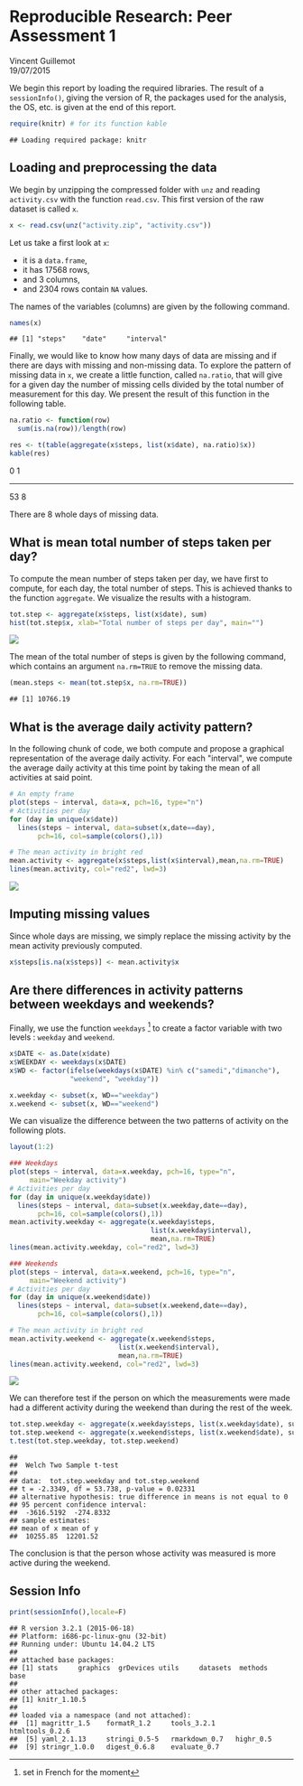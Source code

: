 # Reproducible Research: Peer Assessment 1
Vincent Guillemot  
19/07/2015  


We begin this report by loading the required libraries. The result of a `sessionInfo()`, giving the version of R, the packages used for the analysis, the OS, etc. is given at the end of this report.


```r
require(knitr) # for its function kable
```

```
## Loading required package: knitr
```

## Loading and preprocessing the data

We begin by unzipping the compressed folder with `unz` and reading `activity.csv` with the function `read.csv`. This first version of the raw dataset is called `x`.


```r
x <- read.csv(unz("activity.zip", "activity.csv")) 
```

Let us take a first look at `x`:

 * it is a `data.frame`,
 * it has 17568 rows,
 * and 3 columns,
 * and 2304 rows contain `NA` values.

The names of the variables (columns) are given by the following command.


```r
names(x)
```

```
## [1] "steps"    "date"     "interval"
```

Finally, we would like to know how many days of data are missing and if there are days with missing and non-missing data. To explore the pattern of missing data in `x`, we create a little function, called `na.ratio`, that will give for a given day the number of missing cells divided by the total number of measurement for this day. We present the result of this function in the following table.


```r
na.ratio <- function(row) 
  sum(is.na(row))/length(row)

res <- t(table(aggregate(x$steps, list(x$date), na.ratio)$x))
kable(res)
```



  0    1
---  ---
 53    8

There are 8 whole days of missing data.


## What is mean total number of steps taken per day?

To compute the mean number of steps taken per day, we have first to compute, for each day, the total number of steps. This is achieved thanks to the function `aggregate`. We visualize the results with a histogram.


```r
tot.step <- aggregate(x$steps, list(x$date), sum)
hist(tot.step$x, xlab="Total number of steps per day", main="")
```

![](PA1_VG_files/figure-html/total.steps-1.png) 

The mean of the total number of steps is given by the following command, which contains an argument `na.rm=TRUE` to remove the missing data.


```r
(mean.steps <- mean(tot.step$x, na.rm=TRUE))
```

```
## [1] 10766.19
```

## What is the average daily activity pattern?

In the following chunk of code, we both compute and propose a graphical representation of the average daily activity. For each "interval", we compute the average daily activity at this time point by taking the mean of all activities at said point.


```r
# An empty frame
plot(steps ~ interval, data=x, pch=16, type="n")
# Activities per day
for (day in unique(x$date)) 
  lines(steps ~ interval, data=subset(x,date==day), 
       pch=16, col=sample(colors(),1))

# The mean activity in bright red
mean.activity <- aggregate(x$steps,list(x$interval),mean,na.rm=TRUE)
lines(mean.activity, col="red2", lwd=3)
```

![](PA1_VG_files/figure-html/daily_pattern-1.png) 


## Imputing missing values

Since whole days are missing, we simply replace the missing activity by the mean activity previously computed.


```r
x$steps[is.na(x$steps)] <- mean.activity$x
```

## Are there differences in activity patterns between weekdays and weekends?

Finally, we use the function `weekdays` [^1] to create a factor variable with two levels : `weekday` and `weekend`.

[^1]: set in French for the moment


```r
x$DATE <- as.Date(x$date)
x$WEEKDAY <- weekdays(x$DATE)
x$WD <- factor(ifelse(weekdays(x$DATE) %in% c("samedi","dimanche"), 
               "weekend", "weekday"))

x.weekday <- subset(x, WD=="weekday")
x.weekend <- subset(x, WD=="weekend")
```

We can visualize the difference between the two patterns of activity on the following plots.


```r
layout(1:2)

### Weekdays
plot(steps ~ interval, data=x.weekday, pch=16, type="n",
     main="Weekday activity")
# Activities per day
for (day in unique(x.weekday$date)) 
  lines(steps ~ interval, data=subset(x.weekday,date==day), 
       pch=16, col=sample(colors(),1))
mean.activity.weekday <- aggregate(x.weekday$steps,
                                   list(x.weekday$interval),
                                   mean,na.rm=TRUE)
lines(mean.activity.weekday, col="red2", lwd=3)

### Weekends
plot(steps ~ interval, data=x.weekend, pch=16, type="n",
     main="Weekend activity")
# Activities per day
for (day in unique(x.weekend$date)) 
  lines(steps ~ interval, data=subset(x.weekend,date==day), 
       pch=16, col=sample(colors(),1))

# The mean activity in bright red
mean.activity.weekend <- aggregate(x.weekend$steps,
                           list(x.weekend$interval),
                           mean,na.rm=TRUE)
lines(mean.activity.weekend, col="red2", lwd=3)
```

![](PA1_VG_files/figure-html/plot.diff-1.png) 


We can therefore test if the person on which the measurements were made had a different activity during the weekend than during the rest of the week.


```r
tot.step.weekday <- aggregate(x.weekday$steps, list(x.weekday$date), sum)$x
tot.step.weekend <- aggregate(x.weekend$steps, list(x.weekend$date), sum)$x
t.test(tot.step.weekday, tot.step.weekend)
```

```
## 
## 	Welch Two Sample t-test
## 
## data:  tot.step.weekday and tot.step.weekend
## t = -2.3349, df = 53.738, p-value = 0.02331
## alternative hypothesis: true difference in means is not equal to 0
## 95 percent confidence interval:
##  -3616.5192  -274.8332
## sample estimates:
## mean of x mean of y 
##  10255.85  12201.52
```

The conclusion is that the person whose activity was measured is more active during the weekend.

## Session Info


```r
print(sessionInfo(),locale=F)
```

```
## R version 3.2.1 (2015-06-18)
## Platform: i686-pc-linux-gnu (32-bit)
## Running under: Ubuntu 14.04.2 LTS
## 
## attached base packages:
## [1] stats     graphics  grDevices utils     datasets  methods   base     
## 
## other attached packages:
## [1] knitr_1.10.5
## 
## loaded via a namespace (and not attached):
##  [1] magrittr_1.5    formatR_1.2     tools_3.2.1     htmltools_0.2.6
##  [5] yaml_2.1.13     stringi_0.5-5   rmarkdown_0.7   highr_0.5      
##  [9] stringr_1.0.0   digest_0.6.8    evaluate_0.7
```

